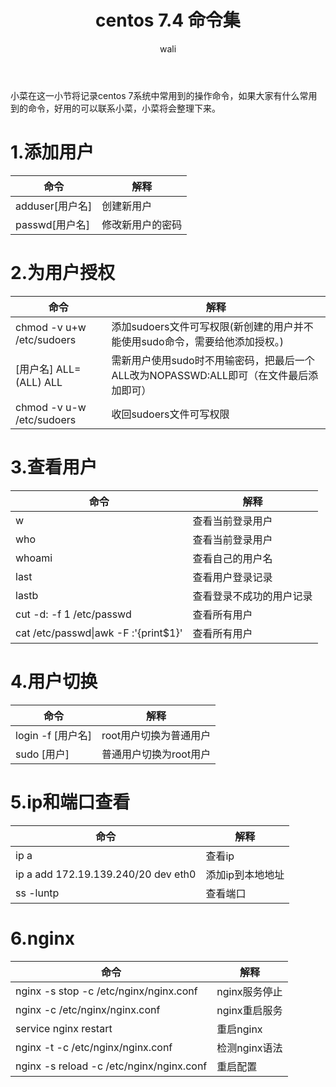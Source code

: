 ﻿---
layout: post
title: centos 7.4 命令集  #标题
tagline: centos7系统中常用到的命令
category: linux      #分类
author: wali    #作者
tag: linux     #标签
ghurl:        #github url
ghurl_zip:    #github zip下载

post_nav: false
---

小菜在这一小节将记录centos 7系统中常用到的操作命令，如果大家有什么常用到的命令，好用的可以联系小菜，小菜将会整理下来。

# 1.添加用户

命令|解释|
-|-
adduser[用户名]|创建新用户|
passwd[用户名]|修改新用户的密码|

# 2.为用户授权

命令|解释|
-|-
chmod -v u+w /etc/sudoers|添加sudoers文件可写权限(新创建的用户并不能使用sudo命令，需要给他添加授权。)|
[用户名] ALL=(ALL) ALL|需新用户使用sudo时不用输密码，把最后一个ALL改为NOPASSWD:ALL即可（在文件最后添加即可）|
chmod -v u-w /etc/sudoers|收回sudoers文件可写权限|

# 3.查看用户

命令|解释|
-|-
w|查看当前登录用户|
who|查看当前登录用户|
whoami|查看自己的用户名|
last|查看用户登录记录|
lastb|查看登录不成功的用户记录|
cut -d: -f 1 /etc/passwd|查看所有用户|
cat /etc/passwd\|awk -F \:'{print$1}'|查看所有用户|

# 4.用户切换

命令|解释|
-|-
login -f [用户名]|root用户切换为普通用户|
sudo [用户]|普通用户切换为root用户|


# 5.ip和端口查看

命令|解释|
-|-
ip a|查看ip|
ip a add 172.19.139.240/20 dev eth0|添加ip到本地地址|
ss -luntp|查看端口|

# 6.nginx
命令|解释|
-|-
nginx -s stop -c /etc/nginx/nginx.conf|nginx服务停止|
nginx -c /etc/nginx/nginx.conf|nginx重启服务|
service nginx restart|重启nginx|
nginx -t -c /etc/nginx/nginx.conf|检测nginx语法|
nginx -s reload -c /etc/nginx/nginx.conf|重启配置|











	